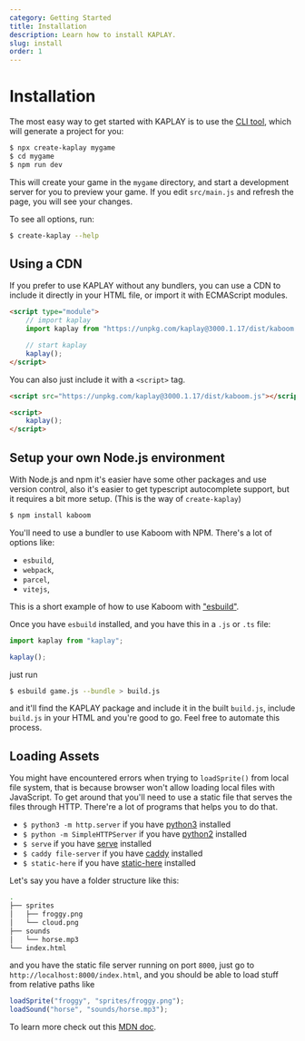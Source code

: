```yaml
---
category: Getting Started
title: Installation
description: Learn how to install KAPLAY.
slug: install
order: 1
---
```


# Installation

The most easy way to get started with KAPLAY is to use the [CLI tool](https://www.npmjs.com/package/create-kaplay), which will generate a project for you:

```sh
$ npx create-kaplay mygame
$ cd mygame
$ npm run dev
```

This will create your game in the `mygame` directory, and start a development server for you to preview your game. If you edit `src/main.js` and refresh the page, you will see your changes.

To see all options, run:

```sh
$ create-kaplay --help
```

## Using a CDN

If you prefer to use KAPLAY without any bundlers, you can use a CDN to include it directly in your HTML file,
or import it with ECMAScript modules.

```html
<script type="module">
    // import kaplay
    import kaplay from "https://unpkg.com/kaplay@3000.1.17/dist/kaboom.mjs";

    // start kaplay
    kaplay();
</script>
```

You can also just include it with a `<script>` tag.

```html
<script src="https://unpkg.com/kaplay@3000.1.17/dist/kaboom.js"></script>

<script>
    kaplay();
</script>
```

## Setup your own Node.js environment

With Node.js and npm it's easier have some other packages and use version control, also it's easier to get typescript autocomplete support, but it requires a bit more setup. (This is the way of `create-kaplay`)

```sh
$ npm install kaboom
```

You'll need to use a bundler to use Kaboom with NPM. There's a lot of options like:

- `esbuild`,
- `webpack`,
- `parcel`,
- `vitejs`,

This is a short example of how to use Kaboom with ["esbuild"](https://esbuild.github.io/).

Once you have `esbuild` installed, and you have this in a `.js` or `.ts` file:

```js
import kaplay from "kaplay";

kaplay();
```

just run

```sh
$ esbuild game.js --bundle > build.js
```

and it'll find the KAPLAY package and include it in the built `build.js`, include `build.js` in your HTML and you're good to go. Feel free to automate this process.

## Loading Assets

You might have encountered errors when trying to `loadSprite()` from local file system, that is because browser won't allow loading local files with JavaScript. To get around that you'll need to use a static file that serves the files through HTTP. There're a lot of programs that helps you to do that.

- `$ python3 -m http.server` if you have [python3](https://www.python.org) installed
- `$ python -m SimpleHTTPServer` if you have [python2](https://www.python.org) installed
- `$ serve` if you have [serve](https://github.com/vercel/serve) installed
- `$ caddy file-server` if you have [caddy](https://caddyserver.com/) installed
- `$ static-here` if you have [static-here](https://github.com/amasad/static-here) installed

Let's say you have a folder structure like this:

```sh
.
├── sprites
│   ├── froggy.png
│   └── cloud.png
├── sounds
│   └── horse.mp3
└── index.html
```

and you have the static file server running on port `8000`, just go to `http://localhost:8000/index.html`, and you should be able to load stuff from relative paths like

```js
loadSprite("froggy", "sprites/froggy.png");
loadSound("horse", "sounds/horse.mp3");
```

To learn more check out this [MDN doc](https://developer.mozilla.org/en-US/docs/Learn/Common_questions/set_up_a_local_testing_server).
